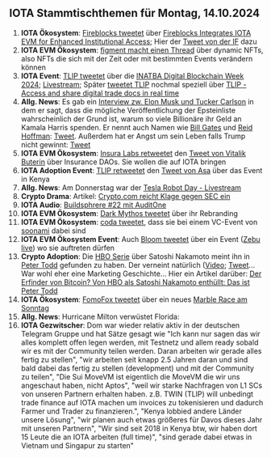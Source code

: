 ## IOTA Stammtischthemen für Montag, 14.10.2024

1. **IOTA Ökosystem**: [Fireblocks tweetet](https://x.com/FireblocksHQ/status/1843370085618188557) über [Fireblocks Integrates IOTA EVM for Enhanced Institutional Access](https://blockchain.news/news/fireblocks-integrates-iota-evm-enhanced-institutional-access?utm_source=email_marketing&utm_medium=spark_24&utm_campaign=20241007_global_content_iota_evm_pr_twitter); Hier der [Tweet von der IF](https://x.com/iota/status/1843275093717189052) dazu
2. **IOTA EVM Ökosystem**: [figment macht einen Thread](https://x.com/figment_nfts/status/1843297515937964328) über dynamic NFTs, also NFTs die sich mit der Zeit oder mit bestimmten Events verändern können
3. **IOTA Event**: [TLIP tweetet](https://x.com/TLIP_io/status/1843538025629786378) über die [INATBA Digital Blockchain Week 2024](https://inatba.org/idbw/); [Livestream](https://www.youtube.com/live/TJGF6TS88GQ?feature=shared); Später [tweetet TLIP](https://x.com/TLIP_io/status/1844058068235235340) nochmal speziell über [TLIP - Access and share digital trade docs in real time](https://www.tlip.io/)
4. **Allg. News**: Es gab ein [Interview zw. Elon Musk und Tucker Carlson](https://x.com/TuckerCarlson/status/1843375397024485778) in dem er sagt, dass die mögliche  Veröffentlichung der Epsteinliste wahrscheinlich der Grund ist, warum so viele Billionäre ihr Geld an Kamala Harris spenden. Er nennt auch Namen wie [Bill Gates](https://x.com/BillGates) und [Reid Hoffman](https://x.com/reidhoffman): [Tweet](https://x.com/EndWokeness/status/1843381576719315053). Außerdem hat er Angst um sein Leben falls Trump nicht gewinnt: [Tweet](https://x.com/VigilantFox/status/1843446294917894208)
5. **IOTA EVM Ökosystem**: [Insura Labs retweetet](https://x.com/Insura_Labs/status/1843586401402794301) den [Tweet von Vitalik Buterin](https://x.com/VitalikButerin/status/1836622619841564733) über Insurance DAOs. Sie wollen die auf IOTA bringen
6. **IOTA Adoption Event**: [TLIP retweetet](https://x.com/TLIP_io/status/1843896761062174913) den [Tweet von Asa](https://x.com/asadahlborn/status/1843889738731676073) über das Event in Kenya
7. **Allg. News**: Am Donnerstag war der [Tesla Robot Day - Livestream](https://x.com/i/broadcasts/1YqJDkbjazvGV)
8. **Crypto Drama**: Artikel: [Crypto.com reicht Klage gegen SEC ein](https://x.com/i/broadcasts/1YqJDkbjazvGV)
9. **IOTA Audio**: [Buildsphrere #22 mit AuditOne](https://x.com/iota/status/1843667671729987853)
10. **IOTA EVM Ökosystem**: [Dark Mythos tweetet](https://x.com/DarkMythosIOTA/status/1843955383729062056) über ihr Rebranding
11. **IOTA EVM Ökosystem**: [coda tweetet](https://x.com/coda_digital/status/1843965882797592956), dass sie bei einem VC-Event von [soonami](https://x.com/soonami_io) dabei sind
12. **IOTA EVM Ökosystem Event**: Auch [Bloom tweetet](https://x.com/bloomwalletio/status/1843970782374019490) über ein Event ([Zebu live](https://x.com/Zebu_live)) wo sie auftreten dürfen
13. **Crypto Adoption**: Die [HBO Serie](https://x.com/HBODocs/status/1843697871561838854) über Satoshi Nakamoto meint ihn in [Peter Todd](https://x.com/peterktodd) gefunden zu haben. Der verneint natürlich ([Video](https://x.com/BitcoinMagazine/status/1843978423712293163); [Tweet](https://x.com/BTC_Archive/status/1843950445259313393)... War wohl eher eine Marketing Geschichte... Hier ein Artikel darüber: [Der Erfinder von Bitcoin? Von HBO als Satoshi Nakamoto enthüllt: Das ist Peter Todd](https://www.btc-echo.de/news/von-hbo-als-satoshi-nakamoto-enthuellt-das-ist-peter-todd-193167/?utm_content=bufferb2429&utm_medium=social&utm_source=x.com&utm_campaign=buffer)
14. **IOTA Ökosystem**: [FomoFox tweetet](https://x.com/FOMO_Fox/status/1844045261812699329) über ein neues [Marble Race am Sonntag](https://www.tideprotocol.xyz/users/campaign/1da2195b-889f-48b0-a82d-94a9ff454edd)
15. **Allg. News**: Hurricane Milton verwüstet Florida:
16. **IOTA Gezwitscher**: Dom war wieder relativ aktiv in der deutschen Telegram Gruppe und hat Sätze gesagt wie "Ich kann nur sagen das wir alles komplett offen legen werden, mit Testnetz und allem ready sobald wir es mit der Community teilen werden. Daran arbeiten wir gerade alles fertig zu stellen", "wir arbeiten seit knapp 2.5 Jahren daran und sind bald dabei das fertig zu stellen (development) und mit der Community zu teilen", "Die Sui MoveVM ist eigentlich die MoveVM die wir uns angeschaut haben, nicht Aptos", "weil wir starke Nachfragen von L1 SCs von unseren Partnern erhalten haben. z.B. TWIN (TLIP) will unbedingt trade finance auf IOTA machen um invoices zu tokenisieren und dadurch Farmer und Trader zu finanzieren.", "Kenya lobbied andere Länder unsere Lösung", "wir planen auch etwas größeres für Davos dieses Jahr mit unseren Partnern", "Wir sind seit 2018 in Kenya btw, wir haben dort 15 Leute die an IOTA arbeiten (full time)", "sind gerade dabei etwas in Vietnam und Singapur zu starten"
